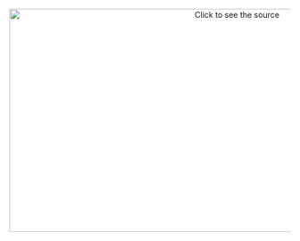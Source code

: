 <div align="center">
	<br>
	<a href="https://rac22.github.io/RAC22/readme.svg">
		<img src="header.svg" width="800" height="400" alt="Click to see the source">
	</a>
	<br>
</div>
<br>
<br>
<br>
<br>
<br>
